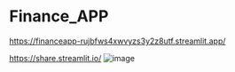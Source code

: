 # Finance_APP

https://financeapp-rujbfws4xwvyzs3y2z8utf.streamlit.app/

https://share.streamlit.io/
![image](https://github.com/MiguelOviedo007/Finance_APP/assets/119289671/4924e7c2-18d4-4f0f-b29c-1816f471f370)
